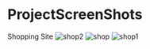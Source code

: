 
# ProjectScreenShots

Shopping Site
![shop2](https://user-images.githubusercontent.com/59223300/112625583-2770cb80-8e55-11eb-8726-56b22bd1c9d3.png)
![shop](https://user-images.githubusercontent.com/59223300/112625593-2a6bbc00-8e55-11eb-9787-c064c9fceb94.png)
![shop1](https://user-images.githubusercontent.com/59223300/112625600-2d66ac80-8e55-11eb-8b1b-730149eb9a3e.png)
